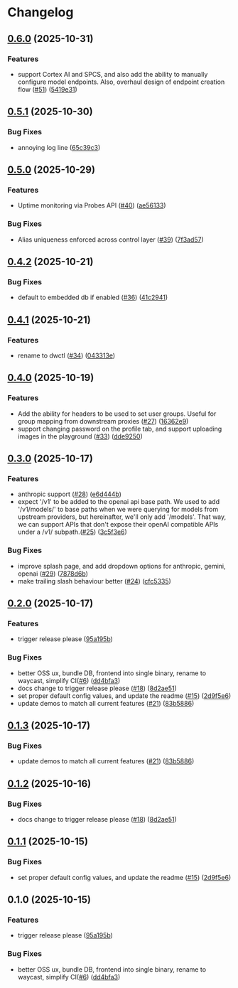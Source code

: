 # Changelog

## [0.6.0](https://github.com/doublewordai/control-layer/compare/v0.5.1...v0.6.0) (2025-10-31)


### Features

* support Cortex AI and SPCS, and also add the ability to manually configure model endpoints. Also, overhaul design of endpoint creation flow ([#51](https://github.com/doublewordai/control-layer/issues/51)) ([5419e31](https://github.com/doublewordai/control-layer/commit/5419e310fd65542d58be76a09ffc130ea8a3f57c))

## [0.5.1](https://github.com/doublewordai/control-layer/compare/v0.5.0...v0.5.1) (2025-10-30)


### Bug Fixes

* annoying log line ([65c39c3](https://github.com/doublewordai/control-layer/commit/65c39c31afdedf3d3c2ef448d4de34bc036364f7))

## [0.5.0](https://github.com/doublewordai/control-layer/compare/v0.4.2...v0.5.0) (2025-10-29)


### Features

* Uptime monitoring via Probes API ([#40](https://github.com/doublewordai/control-layer/issues/40)) ([ae56133](https://github.com/doublewordai/control-layer/commit/ae56133e982c101244152f6cd67eb740a1c9bb11))


### Bug Fixes

* Alias uniqueness enforced across control layer ([#39](https://github.com/doublewordai/control-layer/issues/39)) ([7f3ad57](https://github.com/doublewordai/control-layer/commit/7f3ad57e799498ecc09055aa220813011bde7a49))

## [0.4.2](https://github.com/doublewordai/control-layer/compare/v0.4.1...v0.4.2) (2025-10-21)


### Bug Fixes

* default to embedded db if enabled ([#36](https://github.com/doublewordai/control-layer/issues/36)) ([41c2941](https://github.com/doublewordai/control-layer/commit/41c29415825ae75f81adf5293246b6c117503b04))

## [0.4.1](https://github.com/doublewordai/control-layer/compare/v0.4.0...v0.4.1) (2025-10-21)


### Features

* rename to dwctl ([#34](https://github.com/doublewordai/control-layer/issues/34)) ([043313e](https://github.com/doublewordai/control-layer/commit/043313ef373154399cf3d70d9afaa4596a5d739c))

## [0.4.0](https://github.com/doublewordai/control-layer/compare/v0.3.0...v0.4.0) (2025-10-19)


### Features

* Add the ability for headers to be used to set user groups. Useful for group mapping from downstream proxies ([#27](https://github.com/doublewordai/control-layer/issues/27)) ([16362e9](https://github.com/doublewordai/control-layer/commit/16362e9a61228f80e18afad620e2cc0cc9589963))
* support changing password on the profile tab, and support uploading images in the playground ([#33](https://github.com/doublewordai/control-layer/issues/33)) ([dde9250](https://github.com/doublewordai/control-layer/commit/dde9250704142633c4aa039d9514616b9f4f0c11))

## [0.3.0](https://github.com/doublewordai/control-layer/compare/v0.2.0...v0.3.0) (2025-10-17)


### Features

* anthropic support ([#28](https://github.com/doublewordai/control-layer/issues/28)) ([e6d444b](https://github.com/doublewordai/control-layer/commit/e6d444bdd8b84ca248ba2f17d4b4a30a6522adfc))
* expect '/v1' to be added to the openai api base path. We used to add '/v1/models/' to base paths when we were querying for models from upstream providers, but hereinafter, we'll only add '/models'. That way, we can support APIs that don't expose their openAI compatible APIs under a /v1/ subpath.([#25](https://github.com/doublewordai/control-layer/issues/25)) ([3c5f3e6](https://github.com/doublewordai/control-layer/commit/3c5f3e673f1bd214651673ec98377dd1f8cb3120))


### Bug Fixes

* improve splash page, and add dropdown options for anthropic, gemini, openai ([#29](https://github.com/doublewordai/control-layer/issues/29)) ([7878d6b](https://github.com/doublewordai/control-layer/commit/7878d6ba39d4066bd01e8d2ffdc2c84ae00f1f56))
* make trailing slash behaviour better ([#24](https://github.com/doublewordai/control-layer/issues/24)) ([cfc5335](https://github.com/doublewordai/control-layer/commit/cfc533543dc0ba858d5e6c744a53874fd5558b44))

## [0.2.0](https://github.com/doublewordai/control-layer/compare/v0.1.3...v0.2.0) (2025-10-17)


### Features

* trigger release please ([95a195b](https://github.com/doublewordai/control-layer/commit/95a195bf677a6c09114a23a08e60a28143e112f6))


### Bug Fixes

* better OSS ux, bundle DB, frontend into single binary,  rename to waycast, simplify CI([#6](https://github.com/doublewordai/control-layer/issues/6)) ([dd4bfa3](https://github.com/doublewordai/control-layer/commit/dd4bfa3b3d012be33055402805a317b3a7e7766a))
* docs change to trigger release please ([#18](https://github.com/doublewordai/control-layer/issues/18)) ([8d2ae51](https://github.com/doublewordai/control-layer/commit/8d2ae51be6b26b01300c9a3484c484a6b36e0e0d))
* set proper default config values, and update the readme ([#15](https://github.com/doublewordai/control-layer/issues/15)) ([2d9f5e6](https://github.com/doublewordai/control-layer/commit/2d9f5e64690b97a73c673d71118a1d7ebcaf79f9))
* update demos to match all current features ([#21](https://github.com/doublewordai/control-layer/issues/21)) ([83b5886](https://github.com/doublewordai/control-layer/commit/83b5886b32287a1db86c424b2d320cd07a979ffe))

## [0.1.3](https://github.com/doublewordai/control-layer/compare/v0.1.2...v0.1.3) (2025-10-17)


### Bug Fixes

* update demos to match all current features ([#21](https://github.com/doublewordai/control-layer/issues/21)) ([83b5886](https://github.com/doublewordai/control-layer/commit/83b5886b32287a1db86c424b2d320cd07a979ffe))

## [0.1.2](https://github.com/doublewordai/control-layer/compare/v0.1.1...v0.1.2) (2025-10-16)


### Bug Fixes

* docs change to trigger release please ([#18](https://github.com/doublewordai/control-layer/issues/18)) ([8d2ae51](https://github.com/doublewordai/control-layer/commit/8d2ae51be6b26b01300c9a3484c484a6b36e0e0d))

## [0.1.1](https://github.com/doublewordai/control-layer/compare/v0.1.0...v0.1.1) (2025-10-15)


### Bug Fixes

* set proper default config values, and update the readme ([#15](https://github.com/doublewordai/control-layer/issues/15)) ([2d9f5e6](https://github.com/doublewordai/control-layer/commit/2d9f5e64690b97a73c673d71118a1d7ebcaf79f9))

## 0.1.0 (2025-10-15)

### Features

* trigger release please ([95a195b](https://github.com/doublewordai/control-layer/commit/95a195bf677a6c09114a23a08e60a28143e112f6))

### Bug Fixes

* better OSS ux, bundle DB, frontend into single binary,  rename to waycast, simplify CI([#6](https://github.com/doublewordai/control-layer/issues/6)) ([dd4bfa3](https://github.com/doublewordai/control-layer/commit/dd4bfa3b3d012be33055402805a317b3a7e7766a))
